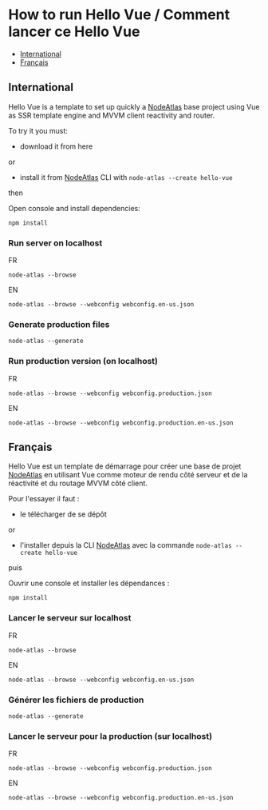 # How to run Hello Vue / Comment lancer ce Hello Vue #

- [International](#international)
- [Français](#français)





## International ##

Hello Vue is a template to set up quickly a [NodeAtlas](https://node-atlas.js.org/english/) base project using Vue as SSR template engine and MVVM client reactivity and router.

To try it you must:

- download it from here

or

- install it from [NodeAtlas](https://node-atlas.js.org/english/) CLI with `node-atlas --create hello-vue`

then

Open console and install dependencies:

```
npm install
```

### Run server on localhost ###

FR

```
node-atlas --browse
```

EN

```
node-atlas --browse --webconfig webconfig.en-us.json
```

### Generate production files ###

```
node-atlas --generate
```

### Run production version (on localhost) ###

FR

```
node-atlas --browse --webconfig webconfig.production.json
```

EN

```
node-atlas --browse --webconfig webconfig.production.en-us.json
```





## Français ##

Hello Vue est un template de démarrage pour créer une base de projet [NodeAtlas](https://node-atlas.js.org/) en utilisant Vue comme moteur de rendu côté serveur et de la réactivité et du routage MVVM côté client.

Pour l'essayer il faut :

- le télécharger de se dépôt

or

- l'installer depuis la CLI [NodeAtlas](https://node-atlas.js.org/) avec la commande `node-atlas --create hello-vue`

puis

Ouvrir une console et installer les dépendances :

```
npm install
```

### Lancer le serveur sur localhost ###

FR

```
node-atlas --browse
```

EN

```
node-atlas --browse --webconfig webconfig.en-us.json
```

### Générer les fichiers de production ###

```
node-atlas --generate
```

### Lancer le serveur pour la production (sur localhost) ###

FR

```
node-atlas --browse --webconfig webconfig.production.json
```

EN

```
node-atlas --browse --webconfig webconfig.production.en-us.json
```